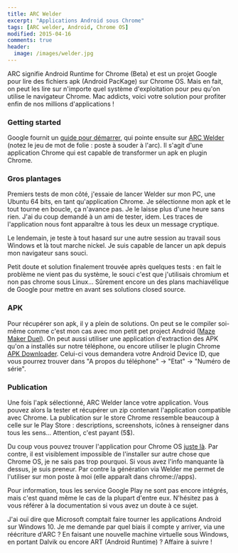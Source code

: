 ```yaml
---
title: ARC Welder
excerpt: "Applications Android sous Chrome"
tags: [ARC welder, Android, Chrome OS]
modified: 2015-04-16
comments: true
header:
  image: /images/welder.jpg
---
```


ARC signifie Android Runtime for Chrome (Beta) et est un projet Google pour lire des fichiers apk (Android PacKage) sur Chrome OS. Mais en fait, on peut les lire sur n'importe quel système d'exploitation pour peu qu'on utilise le navigateur Chrome. Mac addicts, voici votre solution pour profiter enfin de nos millions d'applications !

### Getting started

Google fournit un [guide pour démarrer](https://developer.chrome.com/apps/getstarted_arc), qui pointe ensuite sur [ARC Welder](http://goo.gl/gAn0Xh) (notez le jeu de mot de folie : poste à souder à l'arc). Il s'agit d'une application Chrome qui est capable de transformer un apk en plugin Chrome.

### Gros plantages

Premiers tests de mon côté, j'essaie de lancer Welder sur mon PC, une Ubuntu 64 bits, en tant qu'application Chrome. Je sélectionne mon apk et le tout tourne en boucle, ça n'avance pas. Je le laisse plus d'une heure sans rien.
J'ai du coup demandé à un ami de tester, idem. Les traces de l'application nous font apparaître à tous les deux un message cryptique.

Le lendemain, je teste à tout hasard sur une autre session au travail sous Windows et là tout marche nickel. Je suis capable de lancer un apk depuis mon navigateur sans souci.

Petit doute et solution finalement trouvée après quelques tests : en fait le problème ne vient pas du système, le souci c'est que j'utilisais chromium et non pas chrome sous Linux... Sûrement encore un des plans machiavélique de Google pour mettre en avant ses solutions closed source.

### APK

Pour récupérer son apk, il y a plein de solutions. On peut se le compiler soi-même comme c'est mon cas avec mon petit pet project Android ([Maze Maker Duel](https://play.google.com/store/apps/details?id=com.quoridor)). On peut aussi utiliser une application d'extraction des APK qu'on a installés sur notre téléphone, ou encore utiliser le plugin Chrome [APK Downloader](https://chrome.google.com/webstore/detail/apk-downloader/cgihflhdpokeobcfimliamffejfnmfii). Celui-ci vous demandera votre Android Device ID, que vous pourrez trouver dans "A propos du téléphone" -> "Etat" -> "Numéro de série".

### Publication

Une fois l'apk sélectionné, ARC Welder lance votre application. Vous pouvez alors la tester et récupérer un zip contenant l'application compatible avec Chrome. La publication sur le store Chrome ressemble beaucoup à celle sur le Play Store : descriptions, screenshots, icônes à renseigner dans tous les sens... Attention, c'est payant (5$).

Du coup vous pouvez trouver l'application pour Chrome OS [juste là](https://chrome.google.com/webstore/detail/maze-maker-duel/jiikgaealdpcjacmbmhckiogkgfidemj). Par contre, il est visiblement impossible de l'installer sur autre chose que Chrome OS, je ne sais pas trop pourquoi. Si vous avez l'info manquante là dessus, je suis preneur. Par contre la génération via Welder me permet de l'utiliser sur mon poste à moi (elle apparaît dans chrome://apps).

Pour information, tous les service Google Play ne sont pas encore intégrés, mais c'est quand même le cas de la plupart d'entre eux. N'hésitez pas à vous référer à la documentation si vous avez un doute à ce sujet.

J'ai ouï dire que Microsoft comptait faire tourner les applications Android sur Windows 10. Je me demande par quel biais il compte y arriver, via une réécriture d'ARC ? En faisant une nouvelle machine virtuelle sous Windows, en portant Dalvik ou encore ART (Android Runtime) ?
Affaire à suivre !
